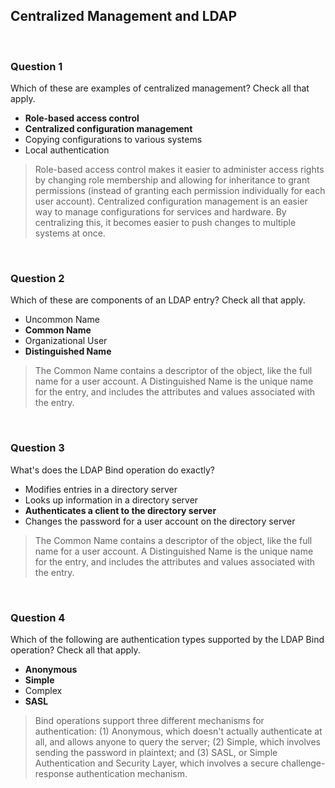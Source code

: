 ## Centralized Management and LDAP

<br>

### Question 1

Which of these are examples of centralized management? Check all that apply.

* **Role-based access control**
* **Centralized configuration management**
* Copying configurations to various systems
* Local authentication

> Role-based access control makes it easier to administer access rights by changing role membership and allowing for inheritance to grant permissions (instead of granting each permission individually for each user account). Centralized configuration management is an easier way to manage configurations for services and hardware. By centralizing this, it becomes easier to push changes to multiple systems at once.

<br>

### Question 2

Which of these are components of an LDAP entry? Check all that apply.

* Uncommon Name
* **Common Name**
* Organizational User
* **Distinguished Name**

> The Common Name contains a descriptor of the object, like the full name for a user account. A Distinguished Name is the unique name for the entry, and includes the attributes and values associated with the entry.

<br>

### Question 3

What's does the LDAP Bind operation do exactly?

* Modifies entries in a directory server
* Looks up information in a directory server
* **Authenticates a client to the directory server**
* Changes the password for a user account on the directory server

> The Common Name contains a descriptor of the object, like the full name for a user account. A Distinguished Name is the unique name for the entry, and includes the attributes and values associated with the entry.

<br>

### Question 4

Which of the following are authentication types supported by the LDAP Bind operation? Check all that apply.

* **Anonymous**
* **Simple**
* Complex
* **SASL**

> Bind operations support three different mechanisms for authentication: (1) Anonymous, which doesn't actually authenticate at all, and allows anyone to query the server; (2) Simple, which involves sending the password in plaintext; and (3) SASL, or Simple Authentication and Security Layer, which involves a secure challenge-response authentication mechanism.